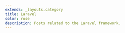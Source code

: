 ```yaml
---
extends: _layouts.category
title: Laravel
color: rose
description: Posts related to the Laravel framework.
---
```


